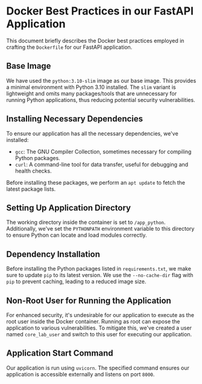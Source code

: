 # Docker Best Practices in our FastAPI Application

This document briefly describes the Docker best practices employed in crafting the `Dockerfile` for our FastAPI application.

## Base Image

We have used the `python:3.10-slim` image as our base image. This provides a minimal environment with Python 3.10 installed. The `slim` variant is lightweight and omits many packages/tools that are unnecessary for running Python applications, thus reducing potential security vulnerabilities.

## Installing Necessary Dependencies

To ensure our application has all the necessary dependencies, we've installed:

- `gcc`: The GNU Compiler Collection, sometimes necessary for compiling Python packages.
- `curl`: A command-line tool for data transfer, useful for debugging and health checks.

Before installing these packages, we perform an `apt update` to fetch the latest package lists.

## Setting Up Application Directory

The working directory inside the container is set to `/app_python`. Additionally, we've set the `PYTHONPATH` environment variable to this directory to ensure Python can locate and load modules correctly.

## Dependency Installation

Before installing the Python packages listed in `requirements.txt`, we make sure to update `pip` to its latest version. We use the `--no-cache-dir` flag with `pip` to prevent caching, leading to a reduced image size.

## Non-Root User for Running the Application

For enhanced security, it's undesirable for our application to execute as the root user inside the Docker container. Running as root can expose the application to various vulnerabilities. To mitigate this, we've created a user named `core_lab_user` and switch to this user for executing our application.

## Application Start Command

Our application is run using `uvicorn`. The specified command ensures our application is accessible externally and listens on port `8000`.
